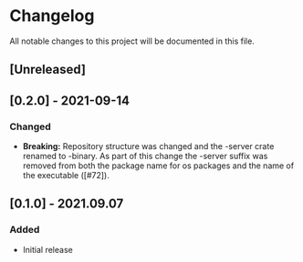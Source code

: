 # Changelog

All notable changes to this project will be documented in this file.

## [Unreleased]

## [0.2.0] - 2021-09-14


### Changed
- **Breaking:** Repository structure was changed and the -server crate renamed to -binary. As part of this change the -server suffix was removed from both the package name for os packages and the name of the executable ([#72]).

## [0.1.0] - 2021.09.07

### Added

- Initial release
